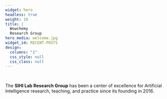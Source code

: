 ```yaml
---
widget: hero
headless: true
weight: 10
title: |
  Wowchemy  
  Research Group
hero_media: welcome.jpg
widget_id: RECENT-POSTS
design:
  columns: "1"
  css_style: null
  css_class: null
---
```

<br>

The **SIHI Lab Research Group** has been a center of excellence for Artificial Intelligence research, teaching, and practice since its founding in 2016.
